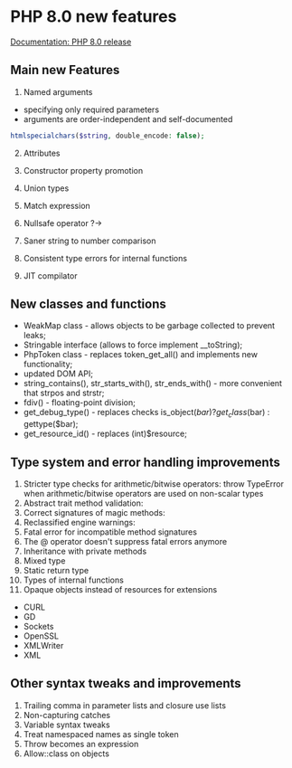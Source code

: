 # PHP 8.0 new features

[Documentation: PHP 8.0 release](https://www.php.net/releases/8.0/en.php)

## Main new Features

1. Named arguments
- specifying only required parameters
- arguments are order-independent and self-documented

```php
htmlspecialchars($string, double_encode: false);
```

2. Attributes

3. Constructor property promotion

4. Union types

5. Match expression

6. Nullsafe operator ?->

7. Saner string to number comparison

8. Consistent type errors for internal functions

9. JIT compilator

## New  classes and functions

- WeakMap class - allows objects to be garbage collected to prevent leaks;
- Stringable interface (allows to force implement __toString);
- PhpToken class - replaces token_get_all() and implements new functionality;
- updated DOM API;
- string_contains(), str_starts_with(), str_ends_with() - more convenient that strpos and strstr; 
- fdiv() - floating-point division;
- get_debug_type() - replaces checks is_object($bar) ? get_class($bar) : gettype($bar);
- get_resource_id() - replaces (int)$resource;

## Type system and error handling improvements
1. Stricter type checks for arithmetic/bitwise operators: throw TypeError when arithmetic/bitwise operators
are used on non-scalar types
2. Abstract trait method validation: 
3. Correct signatures of magic methods:
4. Reclassified engine warnings:
5. Fatal error for incompatible method signatures
6. The @ operator doesn't suppress fatal errors anymore
7. Inheritance with private methods
8. Mixed type
9. Static return type
10. Types of internal functions
11. Opaque objects instead of resources for extensions
* CURL
* GD
* Sockets
* OpenSSL
* XMLWriter
* XML 

## Other syntax tweaks and improvements

1. Trailing comma in parameter lists and closure use lists
2. Non-capturing catches
3. Variable syntax tweaks
4. Treat namespaced names as single token
5. Throw becomes an expression
6. Allow::class on objects 
